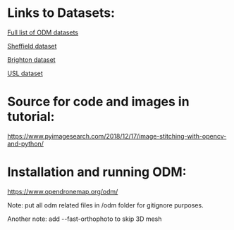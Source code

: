 # Links to Datasets:

[Full list of ODM datasets](https://www.opendronemap.org/odm/datasets/)

[Sheffield dataset](https://github.com/pierotofy/drone_dataset_sheffield_park_3/tree/master)

[Brighton dataset](https://github.com/pierotofy/drone_dataset_brighton_beach/tree/master)

[USL dataset](https://drive.google.com/drive/u/1/folders/1TrVu8ajLVXVR28UcwqphsvszsWp-KE-M)



# Source for code and images in tutorial:
https://www.pyimagesearch.com/2018/12/17/image-stitching-with-opencv-and-python/


# Installation and running ODM:
https://www.opendronemap.org/odm/

Note: put all odm related files in /odm folder for gitignore purposes.

Another note: add --fast-orthophoto to skip 3D mesh
